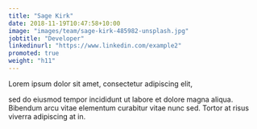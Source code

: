 ```yaml
---
title: "Sage Kirk"
date: 2018-11-19T10:47:58+10:00
image: "images/team/sage-kirk-485982-unsplash.jpg"
jobtitle: "Developer"
linkedinurl: "https://www.linkedin.com/example2"
promoted: true
weight: "h11"
---
```


Lorem ipsum dolor sit amet, consectetur adipiscing elit,
<!--more-->

sed do eiusmod tempor incididunt ut labore et dolore magna aliqua. Bibendum arcu vitae elementum curabitur vitae nunc sed. Tortor at risus viverra adipiscing at in.
